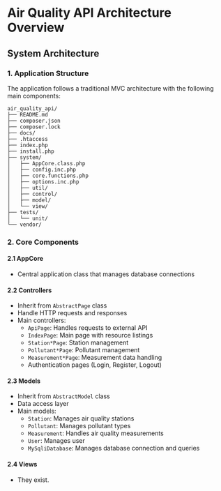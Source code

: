 # Air Quality API Architecture Overview

## System Architecture

### 1. Application Structure
The application follows a traditional MVC architecture with the following main components:

```
air_quality_api/
├── README.md               
├── composer.json           
├── composer.lock           
├── docs/                   
├── .htaccess               
├── index.php               
├── install.php             
├── system/                 
│   ├── AppCore.class.php   
│   ├── config.inc.php      
│   ├── core.functions.php  
│   ├── options.inc.php     
│   ├── util/               
│   ├── control/            
│   ├── model/              
│   └── view/               
├── tests/
│   └── unit/               
└── vendor/                 
```

### 2. Core Components

#### 2.1 AppCore
- Central application class that manages database connections

#### 2.2 Controllers
- Inherit from `AbstractPage` class
- Handle HTTP requests and responses
- Main controllers:
  - `ApiPage`: Handles requests to external API
  - `IndexPage`: Main page with resource listings
  - `Station*Page`: Station management
  - `Pollutant*Page`: Pollutant management
  - `Measurement*Page`: Measurement data handling
  -  Authentication pages (Login, Register, Logout)

#### 2.3 Models
- Inherit from `AbstractModel` class
- Data access layer
- Main models:
  - `Station`: Manages air quality stations
  - `Pollutant`: Manages pollutant types
  - `Measurement`: Handles air quality measurements
  - `User`: Manages user
  - `MySqliDatabase`: Manages database connection and queries

#### 2.4 Views
- They exist.
